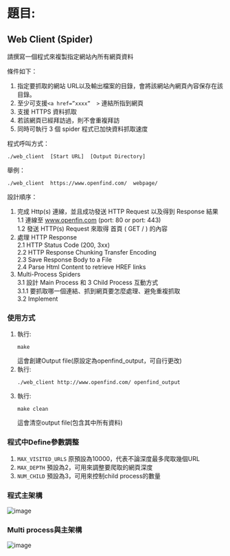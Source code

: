 # 題目:  
## Web Client (Spider)  
請撰寫一個程式來複製指定網站內所有網頁資料  

條件如下：  
1.	指定要抓取的網站 URL以及輸出檔案的目錄，會將該網站內網頁內容保存在該目錄。  
2.	至少可支援```<a href=”xxxx”  >``` 連結所指到網頁  
3.	支援 HTTPS 資料抓取  
4.	若該網頁已經拜訪過，則不會重複拜訪  
5.	同時可執行 3 個 spider 程式已加快資料抓取速度  

程式呼叫方式：  
```
./web_client  [Start URL]  [Output Directory]  
```
舉例： 
```
./web_client  https://www.openfind.com/  webpage/  
```
設計順序：  
1.	完成 Http(s) 連線，並且成功發送 HTTP Request 以及得到 Response 結果  
1.1	連線至 www.openfin.com (port: 80 or port: 443)  
1.2	發送 HTTP(s) Request 來取得 首頁 ( GET / ) 的內容  
2.	處理 HTTP Response  
2.1	HTTP Status Code (200, 3xx)  
2.2	HTTP Response Chunking Transfer Encoding  
2.3	Save Response Body to a File  
2.4	Parse Html Content to retrieve HREF links  
3.	Multi-Process Spiders  
3.1	設計 Main Process 和 3 Child Process 互動方式  
3.1.1	要抓取哪一個連結、抓到網頁要怎麼處理、避免重複抓取  
3.2	Implement  


### 使用方式
1. 執行:  
    ```
   make
    ```  
   這會創建Output file(原設定為openfind_output，可自行更改)    
2. 執行:    
    ```
    ./web_client http://www.openfind.com/ openfind_output
    ```    
5. 執行:  
    ```
    make clean
    ```    
   這會清空output file(包含其中所有資料)
     
### 程式中Define參數調整
1. ```MAX_VISITED_URLS```
   原預設為10000，代表不論深度最多爬取幾個URL
2. ```MAX_DEPTH```
   預設為2，可用來調整要爬取的網頁深度
3. ```NUM_CHILD```
   預設為3，可用來控制child process的數量
   
### 程式主架構  
![image](https://github.com/user-attachments/assets/891423bd-d17e-438a-995f-ce3413a85ee7)  
### Multi process與主架構
![image](https://github.com/user-attachments/assets/20235562-5354-4511-9e63-5b5e48987f71)


